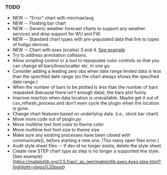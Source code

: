 ### TODO 
- NEW -- "Error" chart with min/max/avg
- NEW -- Floating bar chart
- NEW -- Generic weather forecast charts to support any weather services and drop support for WU and FW.
- NEW -- Standard chart types with pre-populated data that link to types of Indigo devices.
- NEW -- Chart with axes (scales) 3 and 4.  [See example](https://matplotlib.org/3.1.1/gallery/ticks_and_spines/multiple_yaxis_with_spines.html)
- Try to address annotation collisions.
- Allow scripting control or a tool to repopulate color controls so that you can change all bars/lines/scatter etc. in one go.
- Consider adding a leading zero obs when date range limited data is less than the specified date range (so the chart always shows the specified date range.)
- When the number of bars to be plotted is less than the number of bars requested (because there isn't enough data), the bars plot funny.
- Improve reaction when data location is unavailable. Maybe get it out of csv_refresh_process and don't even cycle the plugin when the location is gone.
- Change chart features based on underlying data. (i.e., stock bar chart)
- Move more code out of plugin.py
- Move multiline text font color to theme color
- Move multiline text font size to theme size
- Make sure any existing processes have been closed with communicate(), before starting a new one.  (Too many open files error.)
- Audit style sheet files -- if dev id no longer exists, delete the style sheet.
- Create new STEP chart type as step is no longer a supported line style. [See example}(https://matplotlib.org/3.5.1/api/_as_gen/matplotlib.axes.Axes.step.html?highlight=steps%20post)
